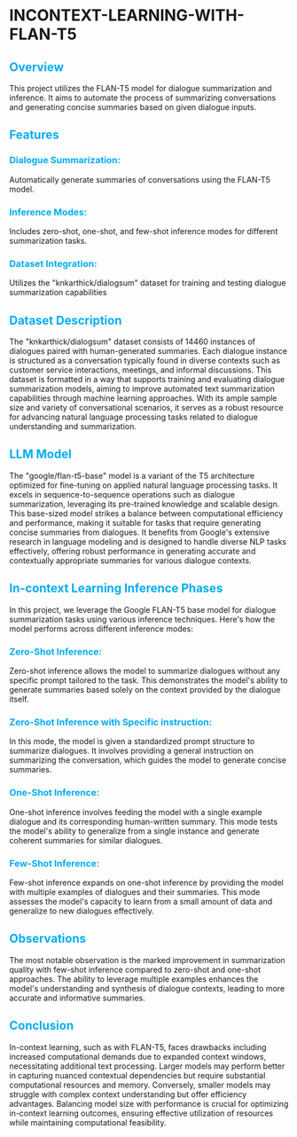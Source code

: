 
# INCONTEXT-LEARNING-WITH-FLAN-T5 #
## <span style="color:#00ADEF;">Overview</span>

  This project utilizes the FLAN-T5 model for dialogue summarization and inference. It aims to automate the process of summarizing conversations and generating concise summaries based on given dialogue inputs.
## <span style="color:#00ADEF;">Features</span>
  ### <span style="color:#00ADEF;">Dialogue Summarization:</span>
 Automatically generate summaries of conversations using the FLAN-T5 model.
  ### <span style="color:#00ADEF;">Inference Modes:</span>
 Includes zero-shot, one-shot, and few-shot inference modes for different summarization tasks.
  ### <span style="color:#00ADEF;">Dataset Integration:</span>
 Utilizes the "knkarthick/dialogsum" dataset for training and testing dialogue summarization capabilities
## <span style="color:#00ADEF;">Dataset Description</span>
  The "knkarthick/dialogsum" dataset consists of 14460 instances of dialogues paired with human-generated summaries. Each dialogue instance is structured as a conversation typically found in diverse contexts such as customer service interactions, meetings, and informal discussions. This dataset is formatted in a way that supports training and evaluating dialogue summarization models, aiming to improve automated text summarization capabilities through machine learning approaches. With its ample sample size and variety of conversational scenarios, it serves as a robust resource for advancing natural language processing tasks related to dialogue understanding and summarization.
## <span style="color:#00ADEF;">LLM Model</span>
  The "google/flan-t5-base" model is a variant of the T5 architecture optimized for fine-tuning on applied natural language processing tasks. It excels in sequence-to-sequence operations such as dialogue summarization, leveraging its pre-trained knowledge and scalable design. This base-sized model strikes a balance between computational efficiency and performance, making it suitable for tasks that require generating concise summaries from dialogues. It benefits from Google's extensive research in language modeling and is designed to handle diverse NLP tasks effectively, offering robust performance in generating accurate and contextually appropriate summaries for various dialogue contexts.
## <span style="color:#00ADEF;">In-context Learning Inference Phases</span>
  In this project, we leverage the Google FLAN-T5 base model for dialogue summarization tasks using various inference techniques. Here's how the model performs across different inference modes:
  ### <span style="color:#00ADEF;">Zero-Shot Inference:</span>
 Zero-shot inference allows the model to summarize dialogues without any specific prompt tailored to the task. This demonstrates the model's ability to generate summaries based solely on the context provided by the dialogue itself.
  ### <span style="color:#00ADEF;">Zero-Shot Inference with Specific instruction:</span>
 In this mode, the model is given a standardized prompt structure to summarize dialogues. It involves providing a general instruction on summarizing the conversation, which guides the model to generate concise summaries.
  ### <span style="color:#00ADEF;">One-Shot Inference:</span>
 One-shot inference involves feeding the model with a single example dialogue and its corresponding human-written summary. This mode tests the model's ability to generalize from a single instance and generate coherent summaries for similar dialogues.
  ### <span style="color:#00ADEF;">Few-Shot Inference:</span>
 Few-shot inference expands on one-shot inference by providing the model with multiple examples of dialogues and their summaries. This mode assesses the model's capacity to learn from a small amount of data and generalize to new dialogues effectively.
## <span style="color:#00ADEF;">Observations</span>
  The most notable observation is the marked improvement in summarization quality with few-shot inference compared to zero-shot and one-shot approaches. The ability to leverage multiple examples enhances the model's understanding and synthesis of dialogue contexts, leading to more accurate and informative summaries.
## <span style="color:#00ADEF;">Conclusion</span>
  In-context learning, such as with FLAN-T5, faces drawbacks including increased computational demands due to expanded context windows, necessitating additional text processing. Larger models may perform better in capturing nuanced contextual dependencies but require substantial computational resources and memory. Conversely, smaller models may struggle with complex context understanding but offer efficiency advantages. Balancing model size with performance is crucial for optimizing in-context learning outcomes, ensuring effective utilization of resources while maintaining computational feasibility.
